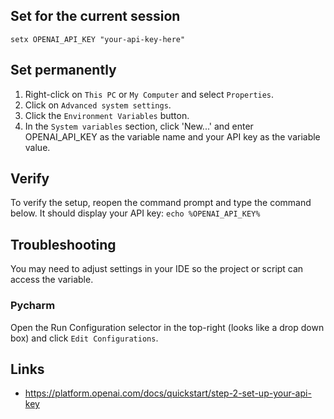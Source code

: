 ## Set for the current session

```commandline
setx OPENAI_API_KEY "your-api-key-here"
```

## Set permanently

1. Right-click on `This PC` or `My Computer` and select `Properties`.
2. Click on `Advanced system settings`.
3. Click the `Environment Variables` button.
4. In the `System variables` section, click 'New...' and enter OPENAI_API_KEY as the variable name and your API key as the variable value.

## Verify

To verify the setup, reopen the command prompt and type the command below. It should display your API key: `echo %OPENAI_API_KEY%`

## Troubleshooting
You may need to adjust settings in your IDE so the project or script can access the variable. 

### Pycharm
Open the Run Configuration selector in the top-right (looks like a drop down box) and click `Edit Configurations`.

## Links
- https://platform.openai.com/docs/quickstart/step-2-set-up-your-api-key